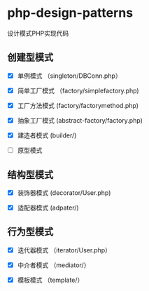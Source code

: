 # php-design-patterns

设计模式PHP实现代码

## 创建型模式

- [x] 单例模式 （singleton/DBConn.php）
- [x] 简单工厂模式 （factory/simplefactory.php)
- [x] 工厂方法模式  (factory/factorymethod.php)
- [x] 抽象工厂模式 (abstract-factory/factory.php)
- [x] 建造者模式 (builder/)
- [ ] 原型模式


## 结构型模式

- [x] 装饰器模式  (decorator/User.php)
- [x] 适配器模式  (adpater/)


## 行为型模式

- [x] 迭代器模式  （iterator/User.php）
- [x] 中介者模式  （mediator/）
- [x] 模板模式  （template/）


